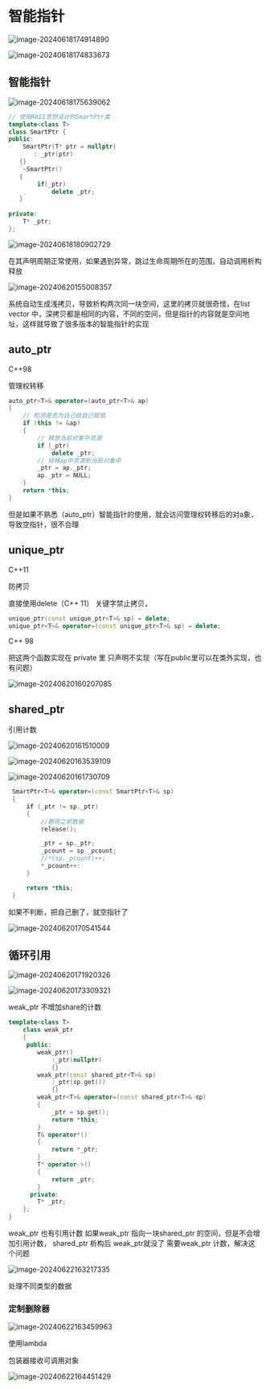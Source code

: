 # 智能指针

![image-20240618174914890](C:\Users\30780\AppData\Roaming\Typora\typora-user-images\image-20240618174914890.png)

![image-20240618174833673](C:\Users\30780\AppData\Roaming\Typora\typora-user-images\image-20240618174833673.png)

## 智能指针

![image-20240618175639062](C:\Users\30780\AppData\Roaming\Typora\typora-user-images\image-20240618175639062.png)

 

```C++
// 使用RAII思想设计的SmartPtr类
template<class T>
class SmartPtr {
public:
    SmartPtr(T* ptr = nullptr)
       : _ptr(ptr)
   {}
    ~SmartPtr()
   {
        if(_ptr)
            delete _ptr;
   }
    
private:
    T* _ptr;
};

```

![image-20240618180902729](C:\Users\30780\AppData\Roaming\Typora\typora-user-images\image-20240618180902729.png)

在其声明周期正常使用，如果遇到异常，跳过生命周期所在的范围，自动调用析构释放

![image-20240620155008357](C:\Users\30780\AppData\Roaming\Typora\typora-user-images\image-20240620155008357.png)

系统自动生成浅拷贝，导致析构两次同一块空间，这里的拷贝就很奇怪，在list vector 中，深拷贝都是相同的内容，不同的空间，但是指针的内容就是空间地址，这样就导致了很多版本的智能指针的实现

## auto_ptr

C++98 

管理权转移

```C++
auto_ptr<T>& operator=(auto_ptr<T>& ap)
{
    // 检测是否为自己给自己赋值
    if (this != &ap)
    {
        // 释放当前对象中资源
        if (_ptr)
            delete _ptr;
        // 转移ap中资源到当前对象中
        _ptr = ap._ptr;
        ap._ptr = NULL;
    }
    return *this;
}

```

但是如果不熟悉（auto_ptr）智能指针的使用，就会访问管理权转移后的对a象，导致空指针，很不合理

## unique_ptr

C++11 

防拷贝

直接使用delete（C++ 11） 关键字禁止拷贝，

```c++
unique_ptr(const unique_ptr<T>& sp) = delete;
unique_ptr<T>& operator=(const unique_ptr<T>& sp) = delete;

```

C++ 98  

把这两个函数实现在 private 里   只声明不实现（写在public里可以在类外实现，也有问题）

![image-20240620160207085](C:\Users\30780\AppData\Roaming\Typora\typora-user-images\image-20240620160207085.png)

## shared_ptr

引用计数

![image-20240620161510009](C:\Users\30780\AppData\Roaming\Typora\typora-user-images\image-20240620161510009.png)

![image-20240620163539109](C:\Users\30780\AppData\Roaming\Typora\typora-user-images\image-20240620163539109.png)

![image-20240620161730709](C:\Users\30780\AppData\Roaming\Typora\typora-user-images\image-20240620161730709.png)

```C++
 SmartPtr<T>& operator=(const SmartPtr<T>& sp)
 {
     if (_ptr != sp._ptr)
     {
         //删除之前数据
         release();

         _ptr = sp._ptr;
         _pcount = sp._pcount;
         //*(sp._pcount)++;
         *_pcount++:
     }

     return *this;
 }
```

如果不判断，把自己删了，就空指针了

![image-20240620170541544](C:\Users\30780\AppData\Roaming\Typora\typora-user-images\image-20240620170541544.png)

## 循环引用

![image-20240620171920326](C:\Users\30780\AppData\Roaming\Typora\typora-user-images\image-20240620171920326.png)

 

![image-20240620173309321](C:\Users\30780\AppData\Roaming\Typora\typora-user-images\image-20240620173309321.png)

weak_ptr 不增加share的计数



```c++
template<class T>
    class weak_ptr
    {
     public:
        weak_ptr()
            :_ptr(nullptr)
            {}
        weak_ptr(const shared_ptr<T>& sp)
            :_ptr(sp.get())
            {}
        weak_ptr<T>& operator=(const shared_ptr<T>& sp)
        {
            _ptr = sp.get();
            return *this;
        }
        T& operator*()
        {
            return *_ptr;
        }
        T* operator->()
        {
            return _ptr;
        }
      private:
        T* _ptr;
    };
}

```

weak_ptr  也有引用计数  如果weak_ptr 指向一块shared_ptr  的空间，但是不会增加引用计数， shared_ptr  析构后 weak_ptr就没了 需要weak_ptr 计数，解决这个问题

![image-20240622163217335](C:\Users\30780\AppData\Roaming\Typora\typora-user-images\image-20240622163217335.png)

处理不同类型的数据   

### 定制删除器

![image-20240622163459963](C:\Users\30780\AppData\Roaming\Typora\typora-user-images\image-20240622163459963.png)

使用lambda

包装器接收可调用对象

![image-20240622164451429](C:\Users\30780\AppData\Roaming\Typora\typora-user-images\image-20240622164451429.png)
